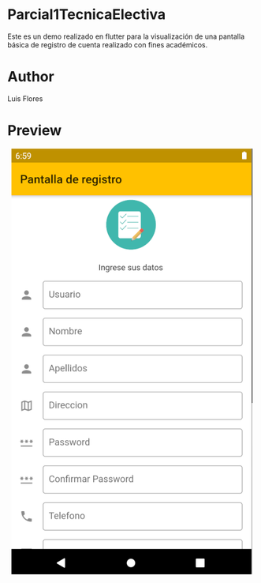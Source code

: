 # Parcial1TecnicaElectiva

Este es un demo realizado en flutter para la visualización de una pantalla básica de registro de cuenta realizado con fines académicos.

# Author
Luis Flores

# Preview
<p align="center"><img src="https://github.com/2533982015/Parcial1TecnicaElectiva/blob/main/register_screen/assets/screen.png" alt="preview"></p>

